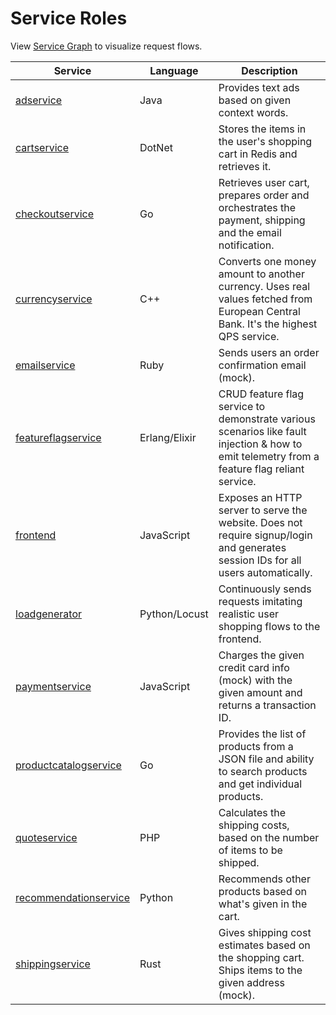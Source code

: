 # Service Roles

View [Service Graph](../README.md#architecture) to visualize request flows.

| Service                                                      | Language      | Description                                                                                                                                  |
|--------------------------------------------------------------|---------------|----------------------------------------------------------------------------------------------------------------------------------------------|
| [adservice](./services/adservice.md)                         | Java          | Provides text ads based on given context words.                                                                                              |
| [cartservice](./services/cartservice.md)                     | DotNet        | Stores the items in the user's shopping cart in Redis and retrieves it.                                                                      |
| [checkoutservice](./services/checkoutservice.md)             | Go            | Retrieves user cart, prepares order and orchestrates the payment, shipping and the email notification.                                       |
| [currencyservice](../src/currencyservice/README.md)          | C++           | Converts one money amount to another currency. Uses real values fetched from European Central Bank. It's the highest QPS service.            |
| [emailservice](./services/emailservice.md)                   | Ruby          | Sends users an order confirmation email (mock).                                                                                              |
| [featureflagservice](./services/featureflagservice.md)       | Erlang/Elixir | CRUD feature flag service to demonstrate various scenarios like fault injection & how to emit telemetry from a feature flag reliant service. |
| [frontend](./services/frontend.md)                           | JavaScript    | Exposes an HTTP server to serve the website. Does not require signup/login and generates session IDs for all users automatically.            |
| [loadgenerator](../src/loadgenerator/README.md)              | Python/Locust | Continuously sends requests imitating realistic user shopping flows to the frontend.                                                         |
| [paymentservice](./services/paymentservice.md)               | JavaScript    | Charges the given credit card info (mock) with the given amount and returns a transaction ID.                                                |
| [productcatalogservice](services/productcatalogservice.md)   | Go            | Provides the list of products from a JSON file and ability to search products and get individual products.                                   |
| [quoteservice](./services/quoteservice.md)                   | PHP           | Calculates the shipping costs, based on the number of items to be shipped.                                                                   |
| [recommendationservice](./services/recommendationservice.md) | Python        | Recommends other products based on what's given in the cart.                                                                                 |
| [shippingservice](./services/shippingservice.md)             | Rust          | Gives shipping cost estimates based on the shopping cart. Ships items to the given address (mock).                                           |
